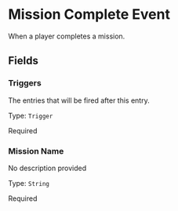 # Mission Complete Event

When a player completes a mission.

## Fields


### Triggers
The entries that will be fired after this entry.

Type: `Trigger`

Required

### Mission Name
No description provided

Type: `String`

Required
